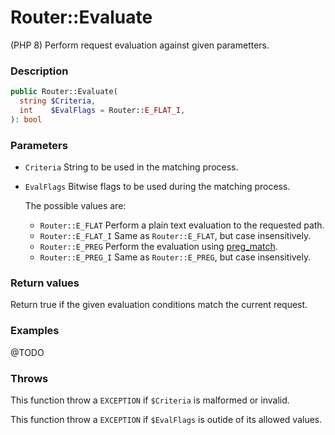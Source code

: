 # Router::Evaluate

(PHP 8)
Perform request evaluation against given parametters.

### Description

```php
public Router::Evaluate(
  string $Criteria,
  int    $EvalFlags = Router::E_FLAT_I,
): bool
```

### Parameters

- `Criteria`
  String to be used in the matching process.
- `EvalFlags`
  Bitwise flags to be used during the matching process.

  The possible values are:
  - `Router::E_FLAT`
    Perform a plain text evaluation to the requested path.
  - `Router::E_FLAT_I`
    Same as `Router::E_FLAT`, but case insensitively.
  - `Router::E_PREG`
    Perform the evaluation using [preg_match].
  - `Router::E_PREG_I`
    Same as `Router::E_PREG`, but case insensitively.

### Return values

Return true if the given evaluation conditions match the current request.

### Examples

@TODO

### Throws

This function throw a `EXCEPTION` if `$Criteria` is malformed or invalid.

This function throw a `EXCEPTION` if `$EvalFlags` is outide of its allowed values.

[preg_match]:https://www.php.net/manual-lookup.php?pattern=function.preg_match

